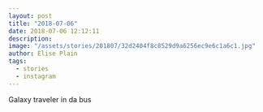 ```yaml
---
layout: post
title: "2018-07-06"
date: 2018-07-06 12:12:11
description: 
image: "/assets/stories/201807/32d2404f8c8529d9a6256ec9e6c1a6c1.jpg"
author: Elise Plain
tags: 
  - stories
  - instagram
---
```


Galaxy traveler in da bus
<p></p>
